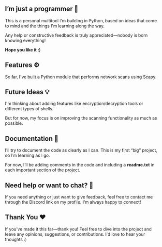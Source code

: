 ## I’m just a programmer 🎀

This is a personal multitool I'm building in Python, based on ideas that come to mind and the things I'm learning along the way.

Any help or constructive feedback is truly appreciated—nobody is born knowing everything!

**Hope you like it :)**


## Features ⚙️

So far, I've built a Python module that performs network scans using Scapy.


## Future Ideas 💡

I'm thinking about adding features like encryption/decryption tools or different types of shells.

But for now, my focus is on improving the scanning functionality as much as possible.


## Documentation 📜

I’ll try to document the code as clearly as I can. This is my first “big” project, so I’m learning as I go.

For now, I’ll be adding comments in the code and including a **readme.txt** in each important section of the project.


## Need help or want to chat? 💬

If you need anything or just want to give feedback, feel free to contact me through the Discord link on my profile. I'm always happy to connect!


## Thank You ❤️

If you've made it this far—thank you! Feel free to dive into the project and leave any opinions, suggestions, or contributions. I'd love to hear your thoughts :)